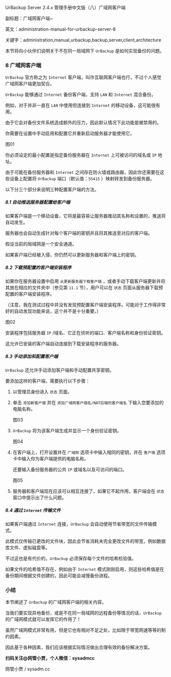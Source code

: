 UrBackup Server 2.4.x 管理手册中文版（八）广域网客户端

副标题：广域网客户端~

英文：administration-manual-for-urbackup-server-8

关键字：administration,manual,urbackup,backup,server,client,architecture



 本节将向小伙伴们说明关于不在同一局域网下 `UrBackup` 是如何实现备份的问题。 



### 8 广域网客户端

`UrBackup` 官方称之为 `Internet` 客户端，叫作互联网客户端也行，不过个人感觉广域网客户端更加契合。

`UrBackup` 能够通过 `Internet` 备份客户端，支持 `LAN` 和 `Internet` 混合备份。

例如，对于并非一直在 `LAN` 中使用但连接到 `Internet` 的移动设备，这可能很有用。

由于它会对备份文件系统造成额外的压力，因此默认情况下此功能是被禁用的。

你需要在设置中手动启用和配置它并重新启动服务器才能使用它。

图01



你必须设定的最小配置是指定备份服务器在 `Internet` 上可被访问的域名或 `IP` 地址。

由于可能在备份服务器和 `Internet` 之间存在防火墙或路由器，因此你还需要在这些设备上配置将 `UrBackup` 端口（默认值：`55415` ）映射转发到备份服务器。

以下分三个部分来说明三种配置客户端的方法。



##### 8.1 自动推送服务器配置给客户端

如果客户端是一个移动设备，它将是最容易让服务器推动其名称和设置的，推送将自动发生。

服务器也会自动生成针对每个客户端的密钥并且将其推送至对应的客户端。

假设当前的局域网是一个安全通道。

如果客户端已经被入侵，你仍然可以更新服务器和客户端上的密钥。



##### 8.2 下载预配置的客户端安装程序

如果你在服务器设置中启用 `从更新服务器下载客户端` ，或者手动下载客户端更新并将其放在相应的文件夹中（参见第 `11.1` 节），用户可以在 `状态` 页面从服务器下载预配置的客户端安装程序。

（注意，我在测试过程中并没有发现预配置客户端安装程序。可能对于工作得非常好的自动发现功能来说，这个并不是十分重要。）

图02



安装程序包括服务器 `IP` /域名、它正在侦听的端口、客户端名称和身份验证密钥。

这允许已安装的客户端自动连接到下载安装程序的服务器。



##### 8.3 手动添加和配置客户端

`UrBackup` 还允许手动添加客户端和手动配置共享密钥。

要添加这样的客户端，需要执行以下步骤：

1. 以管理员身份进入 `状态` 页面。

2. 单击 `添加新客户端` 并在 `添加广域网客户端名/NAT后端的客户端名` 下输入您要添加的电脑名称。

   图03

   

3. `UrBackup` 将为该客户端生成并显示一个身份验证密钥。

   图04

   

4. 在客户端上，打开设置并在 `广域网` 选项卡中输入相同的密钥，并在 `客户端` 选项卡中输入你为客户端提供的电脑名称。

   还要输入备份服务器的公共 `IP` 或域名以及可访问的端口。

   图05

   

5. 服务器和客户端现在应该可以相互连接了，如果它不起作用，客户端会在 `状态` 窗口中提示出了什么问题。



##### 8.4 通过 `Internet` 传输文件

如果客户端通过 `Internet` 连接，`UrBackup` 会自动使用节省带宽的文件传输模式。

此模式仅传输已更改的文件块，因此会节省消耗未完全更改文件的带宽，例如数据库文件、虚拟磁盘等。

不过这也是有代价的，`UrBackup` 必须保存每个文件的哈希检验值。

如果文件的哈希值不存在，例如由于 `Internet` 模式刚刚启用，则这些哈希值是在备份期间根据文件创建的，因此可能会减慢备份进程。



### 小结

本节阐述了 `UrBackup` 的广域网客户端的相关内容。

当我们要实现异地备份，或是不在同一局域网的远程备份等情况的话，`UrBackup` 的广域网模式就可以发挥它的作用了！

虽然广域网模式非常有用，但是它也有相对不足之处，比如限于带宽网速等等的制约因素。

因此基于各种因素，我们应该根据实际情况做出合理有效的备份解决方案。



**扫码关注@网管小贾，个人微信：sysadmcc**

网管小贾 / sysadm.cc

